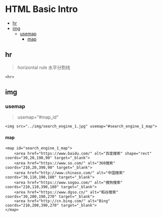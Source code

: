 # HTML Basic Intro


- [hr](#hr)
- [img](#img)
    - [usemap](#usemap)
        - [map](#map)


## hr

> horizontal rule 水平分割线

```
<hr>
```

## img

### usemap

> usemap="#map_id"

```
<img src="../img/search_engine_1.jpg" usemap="#search_engine_1_map">
```

#### map

```
<map id="search_engine_1_map">
    <area href="https://www.baidu.com/" alt="百度搜索" shape="rect" coords="30,20,190,90" target="_blank">
    <area href="https://www.so.com/" alt="360搜索" coords="210,20,390,90" target="_blank">
    <area href="http://www.chinaso.com/" alt="中国搜索" coords="30,110,190,180" target="_blank">
    <area href="https://www.sogou.com/" alt="搜狗搜索" coords="210,110,390,180" target="_blank">
    <area href="https://www.dgso.cn/" alt="稻谷搜索" coords="30,200,190,270" target="_blank">
    <area href="http://cn.bing.com/" alt="Bing" coords="210,200,390,270" target="_blank">
</map>
```

